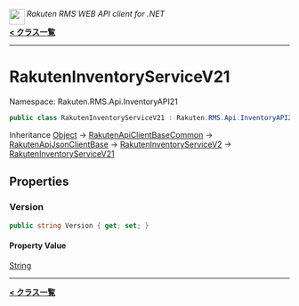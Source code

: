<img align="left" style="height: 2em;" src="https://webservice.rakuten.co.jp/favicon.ico"><em>Rakuten RMS WEB API client for .NET</em>

[**< クラス一覧**](./)
- - -

# RakutenInventoryServiceV21

Namespace: Rakuten.RMS.Api.InventoryAPI21

```csharp
public class RakutenInventoryServiceV21 : Rakuten.RMS.Api.InventoryAPI20.RakutenInventoryServiceV2
```

Inheritance [Object](https://docs.microsoft.com/en-us/dotnet/api/system.object) → [RakutenApiClientBaseCommon](./rakuten.rms.api.rest.rakutenapiclientbasecommon) → [RakutenApiJsonClientBase](./rakuten.rms.api.json.rakutenapijsonclientbase) → [RakutenInventoryServiceV2](./rakuten.rms.api.inventoryapi20.rakuteninventoryservicev2) → [RakutenInventoryServiceV21](./rakuten.rms.api.inventoryapi21.rakuteninventoryservicev21)

## Properties

### <a id="properties-version"/>**Version**

```csharp
public string Version { get; set; }
```

#### Property Value

[String](https://docs.microsoft.com/en-us/dotnet/api/system.string)<br>


- - -
[**< クラス一覧**](./)

